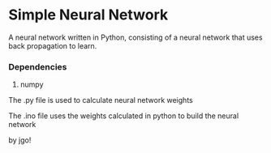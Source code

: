 # Simple Neural Network
A neural network written in Python, consisting of a neural network that uses back propagation to learn.

### Dependencies
1. numpy

The .py file is used to calculate neural network weights

The .ino file uses the weights calculated in python to build the neural network

by jgo!
